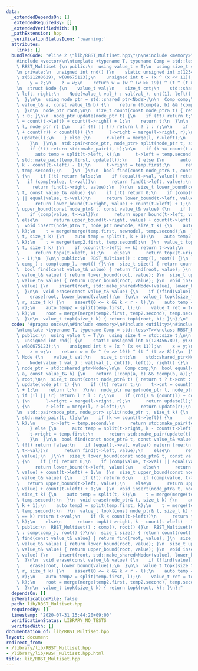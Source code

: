 ```yaml
---
data:
  _extendedDependsOn: []
  _extendedRequiredBy: []
  _extendedVerifiedWith: []
  _pathExtension: hpp
  _verificationStatusIcon: ':warning:'
  attributes:
    links: []
  bundledCode: "#line 2 \"lib/RBST_Multiset.hpp\"\n\n#include <memory>\n#include <utility>\n\
    #include <vector>\n\ntemplate <typename T, typename Comp = std::less<T>>\nclass\
    \ RBST_Multiset {\n public:\n  using value_t = T;\n  using size_t = std::size_t;\n\
    \n private:\n  unsigned int rnd() {\n    static unsigned int x(123456789), y(362436069),\
    \ z(521288629), w(88675123);\n    unsigned int t = (x ^ (x << 11));\n    x = y;\n\
    \    y = z;\n    z = w;\n    return w = (w ^ (w >> 19)) ^ (t ^ (t >> 8));\n  }\n\
    \n  struct Node {\n    value_t val;\n    size_t cnt;\n    std::shared_ptr<Node>\
    \ left, right;\n    Node(value_t val_) : val(val_), cnt(1), left(), right() {}\n\
    \  };\n\n  using node_ptr = std::shared_ptr<Node>;\n\n  Comp comp;\n  bool equal(const\
    \ value_t& a, const value_t& b) {\n    return (!comp(a, b) && !comp(b, a));\n\
    \  }\n\n  node_ptr root;\n\n  size_t count(const node_ptr& t) { return t ? t->cnt\
    \ : 0; }\n\n  node_ptr update(node_ptr t) {\n    if (!t) return t;\n    t->cnt\
    \ = count(t->left) + count(t->right) + 1;\n    return t;\n  }\n\n  node_ptr merge(node_ptr\
    \ l, node_ptr r) {\n    if (!l || !r) return l ? l : r;\n\n    if (rnd() % (count(l)\
    \ + count(r)) < count(l)) {\n      l->right = merge(l->right, r);\n      return\
    \ update(l);\n    } else {\n      r->left = merge(l, r->left);\n      return update(r);\n\
    \    }\n  }\n\n  std::pair<node_ptr, node_ptr> split(node_ptr t, size_t k) {\n\
    \    if (!t) return std::make_pair(t, t);\n\n    if (k <= count(t->left)) {\n\
    \      auto temp = split(t->left, k);\n      t->left = temp.second;\n      return\
    \ std::make_pair(temp.first, update(t));\n    } else {\n      auto temp = split(t->right,\
    \ k - count(t->left) - 1);\n      t->right = temp.first;\n      return std::make_pair(update(t),\
    \ temp.second);\n    }\n  }\n\n  bool find(const node_ptr& t, const value_t& value)\
    \ {\n    if (!t) return false;\n    if (equal(t->val, value)) return true;\n \
    \   if (comp(value, t->val))\n      return find(t->left, value);\n    else\n \
    \     return find(t->right, value);\n  }\n\n  size_t lower_bound(const node_ptr&\
    \ t, const value_t& value) {\n    if (!t) return 0;\n    if (comp(value, t->val)\
    \ || equal(value, t->val))\n      return lower_bound(t->left, value);\n    else\n\
    \      return lower_bound(t->right, value) + count(t->left) + 1;\n  }\n  size_t\
    \ upper_bound(const node_ptr& t, const value_t& value) {\n    if (!t) return 0;\n\
    \    if (comp(value, t->val))\n      return upper_bound(t->left, value);\n   \
    \ else\n      return upper_bound(t->right, value) + count(t->left) + 1;\n  }\n\
    \  void insert(node_ptr& t, node_ptr newnode, size_t k) {\n    auto temp = split(t,\
    \ k);\n    t = merge(merge(temp.first, newnode), temp.second);\n  }\n  void erase(node_ptr&\
    \ t, size_t k) {\n    auto temp = split(t, k + 1);\n    auto temp2 = split(temp.first,\
    \ k);\n    t = merge(temp2.first, temp.second);\n  }\n  value_t topk(const node_ptr&\
    \ t, size_t k) {\n    if (count(t->left) == k) return t->val;\n    if (k < count(t->left))\n\
    \      return topk(t->left, k);\n    else\n      return topk(t->right, k - count(t->left)\
    \ - 1);\n  }\n\n public:\n  RBST_Multiset() : comp(), root() {}\n  RBST_Multiset(Comp\
    \ comp_) : comp(comp_), root() {}\n\n  size_t size() { return count(root); }\n\
    \  bool find(const value_t& value) { return find(root, value); }\n  size_t lower_bound(const\
    \ value_t& value) { return lower_bound(root, value); }\n  size_t upper_bound(const\
    \ value_t& value) { return upper_bound(root, value); }\n  void insert(const value_t&\
    \ value) {\n    insert(root, std::make_shared<Node>(value), lower_bound(value));\n\
    \  }\n\n  void erase(const value_t& value) {\n    if (!find(value)) return;\n\
    \    erase(root, lower_bound(value));\n  }\n\n  value_t topk(size_t l, size_t\
    \ r, size_t k) {\n    assert(0 <= k && k < r - l);\n    auto temp = split(root,\
    \ r);\n    auto temp2 = split(temp.first, l);\n    value_t ret = topk(temp2.second,\
    \ k);\n    root = merge(merge(temp2.first, temp2.second), temp.second);\n    return\n\
    \  }\n\n  value_t topk(size_t k) { return topk(root, k); }\n};\n"
  code: "#pragma once\n\n#include <memory>\n#include <utility>\n#include <vector>\n\
    \ntemplate <typename T, typename Comp = std::less<T>>\nclass RBST_Multiset {\n\
    \ public:\n  using value_t = T;\n  using size_t = std::size_t;\n\n private:\n\
    \  unsigned int rnd() {\n    static unsigned int x(123456789), y(362436069), z(521288629),\
    \ w(88675123);\n    unsigned int t = (x ^ (x << 11));\n    x = y;\n    y = z;\n\
    \    z = w;\n    return w = (w ^ (w >> 19)) ^ (t ^ (t >> 8));\n  }\n\n  struct\
    \ Node {\n    value_t val;\n    size_t cnt;\n    std::shared_ptr<Node> left, right;\n\
    \    Node(value_t val_) : val(val_), cnt(1), left(), right() {}\n  };\n\n  using\
    \ node_ptr = std::shared_ptr<Node>;\n\n  Comp comp;\n  bool equal(const value_t&\
    \ a, const value_t& b) {\n    return (!comp(a, b) && !comp(b, a));\n  }\n\n  node_ptr\
    \ root;\n\n  size_t count(const node_ptr& t) { return t ? t->cnt : 0; }\n\n  node_ptr\
    \ update(node_ptr t) {\n    if (!t) return t;\n    t->cnt = count(t->left) + count(t->right)\
    \ + 1;\n    return t;\n  }\n\n  node_ptr merge(node_ptr l, node_ptr r) {\n   \
    \ if (!l || !r) return l ? l : r;\n\n    if (rnd() % (count(l) + count(r)) < count(l))\
    \ {\n      l->right = merge(l->right, r);\n      return update(l);\n    } else\
    \ {\n      r->left = merge(l, r->left);\n      return update(r);\n    }\n  }\n\
    \n  std::pair<node_ptr, node_ptr> split(node_ptr t, size_t k) {\n    if (!t) return\
    \ std::make_pair(t, t);\n\n    if (k <= count(t->left)) {\n      auto temp = split(t->left,\
    \ k);\n      t->left = temp.second;\n      return std::make_pair(temp.first, update(t));\n\
    \    } else {\n      auto temp = split(t->right, k - count(t->left) - 1);\n  \
    \    t->right = temp.first;\n      return std::make_pair(update(t), temp.second);\n\
    \    }\n  }\n\n  bool find(const node_ptr& t, const value_t& value) {\n    if\
    \ (!t) return false;\n    if (equal(t->val, value)) return true;\n    if (comp(value,\
    \ t->val))\n      return find(t->left, value);\n    else\n      return find(t->right,\
    \ value);\n  }\n\n  size_t lower_bound(const node_ptr& t, const value_t& value)\
    \ {\n    if (!t) return 0;\n    if (comp(value, t->val) || equal(value, t->val))\n\
    \      return lower_bound(t->left, value);\n    else\n      return lower_bound(t->right,\
    \ value) + count(t->left) + 1;\n  }\n  size_t upper_bound(const node_ptr& t, const\
    \ value_t& value) {\n    if (!t) return 0;\n    if (comp(value, t->val))\n   \
    \   return upper_bound(t->left, value);\n    else\n      return upper_bound(t->right,\
    \ value) + count(t->left) + 1;\n  }\n  void insert(node_ptr& t, node_ptr newnode,\
    \ size_t k) {\n    auto temp = split(t, k);\n    t = merge(merge(temp.first, newnode),\
    \ temp.second);\n  }\n  void erase(node_ptr& t, size_t k) {\n    auto temp = split(t,\
    \ k + 1);\n    auto temp2 = split(temp.first, k);\n    t = merge(temp2.first,\
    \ temp.second);\n  }\n  value_t topk(const node_ptr& t, size_t k) {\n    if (count(t->left)\
    \ == k) return t->val;\n    if (k < count(t->left))\n      return topk(t->left,\
    \ k);\n    else\n      return topk(t->right, k - count(t->left) - 1);\n  }\n\n\
    \ public:\n  RBST_Multiset() : comp(), root() {}\n  RBST_Multiset(Comp comp_)\
    \ : comp(comp_), root() {}\n\n  size_t size() { return count(root); }\n  bool\
    \ find(const value_t& value) { return find(root, value); }\n  size_t lower_bound(const\
    \ value_t& value) { return lower_bound(root, value); }\n  size_t upper_bound(const\
    \ value_t& value) { return upper_bound(root, value); }\n  void insert(const value_t&\
    \ value) {\n    insert(root, std::make_shared<Node>(value), lower_bound(value));\n\
    \  }\n\n  void erase(const value_t& value) {\n    if (!find(value)) return;\n\
    \    erase(root, lower_bound(value));\n  }\n\n  value_t topk(size_t l, size_t\
    \ r, size_t k) {\n    assert(0 <= k && k < r - l);\n    auto temp = split(root,\
    \ r);\n    auto temp2 = split(temp.first, l);\n    value_t ret = topk(temp2.second,\
    \ k);\n    root = merge(merge(temp2.first, temp2.second), temp.second);\n    return\n\
    \  }\n\n  value_t topk(size_t k) { return topk(root, k); }\n};"
  dependsOn: []
  isVerificationFile: false
  path: lib/RBST_Multiset.hpp
  requiredBy: []
  timestamp: '2020-07-31 15:44:20+09:00'
  verificationStatus: LIBRARY_NO_TESTS
  verifiedWith: []
documentation_of: lib/RBST_Multiset.hpp
layout: document
redirect_from:
- /library/lib/RBST_Multiset.hpp
- /library/lib/RBST_Multiset.hpp.html
title: lib/RBST_Multiset.hpp
---
```

